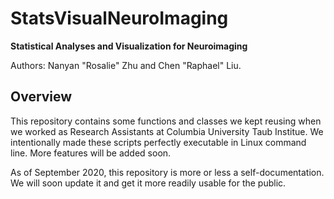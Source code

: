 # StatsVisualNeuroImaging
**Statistical Analyses and Visualization for Neuroimaging**

Authors: Nanyan "Rosalie" Zhu and Chen "Raphael" Liu.

## Overview
This repository contains some functions and classes we kept reusing when we worked as Research Assistants at Columbia University Taub Institue. We intentionally made these scripts perfectly executable in Linux command line. More features will be added soon.

As of September 2020, this repository is more or less a self-documentation. We will soon update it and get it more readily usable for the public.
